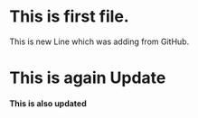 # This is first file.

This is new Line which was adding from GitHub.


# This is again Update

#### This is also updated